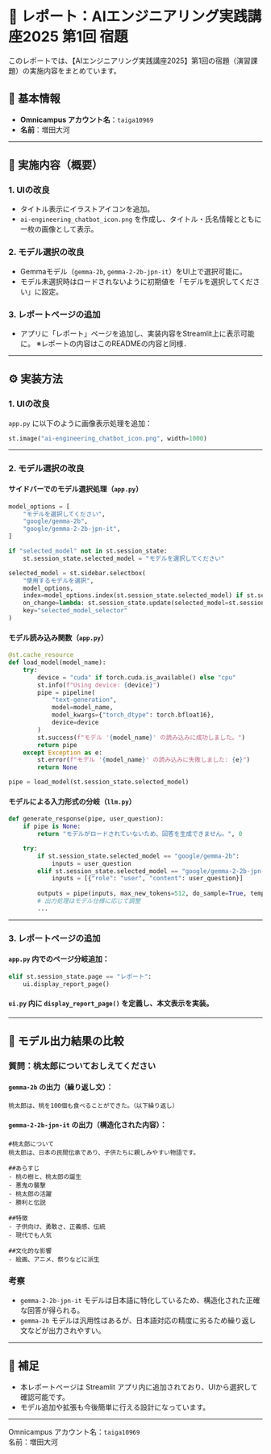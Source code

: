 # 📄 レポート：AIエンジニアリング実践講座2025 第1回 宿題

このレポートでは、【AIエンジニアリング実践講座2025】第1回の宿題（演習課題）の実施内容をまとめています。

## 🙋 基本情報

- **Omnicampus アカウント名**：`taiga10969`  
- **名前**：増田大河

---

## 📌 実施内容（概要）

### 1. UIの改良
- タイトル表示にイラストアイコンを追加。
- `ai-engineering_chatbot_icon.png` を作成し、タイトル・氏名情報とともに一枚の画像として表示。

### 2. モデル選択の改良
- Gemmaモデル（`gemma-2b`, `gemma-2-2b-jpn-it`）をUI上で選択可能に。
- モデル未選択時はロードされないように初期値を「モデルを選択してください」に設定。

### 3. レポートページの追加
- アプリに「レポート」ページを追加し、実装内容をStreamlit上に表示可能に。
  ※レポートの内容はこのREADMEの内容と同様．

---

## ⚙️ 実装方法

### 1. UIの改良
`app.py` に以下のように画像表示処理を追加：

```python
st.image("ai-engineering_chatbot_icon.png", width=1000)
```

---

### 2. モデル選択の改良

#### サイドバーでのモデル選択処理（`app.py`）

```python
model_options = [
    "モデルを選択してください",
    "google/gemma-2b", 
    "google/gemma-2-2b-jpn-it",
]

if "selected_model" not in st.session_state:
    st.session_state.selected_model = "モデルを選択してください"

selected_model = st.sidebar.selectbox(
    "使用するモデルを選択",
    model_options,
    index=model_options.index(st.session_state.selected_model) if st.session_state.selected_model in model_options else 0,
    on_change=lambda: st.session_state.update(selected_model=st.session_state.selected_model_selector),
    key="selected_model_selector"
)
```

#### モデル読み込み関数（`app.py`）

```python
@st.cache_resource
def load_model(model_name):
    try:
        device = "cuda" if torch.cuda.is_available() else "cpu"
        st.info(f"Using device: {device}")
        pipe = pipeline(
            "text-generation",
            model=model_name,
            model_kwargs={"torch_dtype": torch.bfloat16},
            device=device
        )
        st.success(f"モデル '{model_name}' の読み込みに成功しました。")
        return pipe
    except Exception as e:
        st.error(f"モデル '{model_name}' の読み込みに失敗しました: {e}")
        return None

pipe = load_model(st.session_state.selected_model)
```

#### モデルによる入力形式の分岐（`llm.py`）

```python
def generate_response(pipe, user_question):
    if pipe is None:
        return "モデルがロードされていないため、回答を生成できません。", 0

    try:
        if st.session_state.selected_model == "google/gemma-2b":
            inputs = user_question
        elif st.session_state.selected_model == "google/gemma-2-2b-jpn-it":
            inputs = [{"role": "user", "content": user_question}]
        
        outputs = pipe(inputs, max_new_tokens=512, do_sample=True, temperature=0.7, top_p=0.9)
        # 出力処理はモデル仕様に応じて調整
        ...
```

---

### 3. レポートページの追加

#### `app.py` 内でのページ分岐追加：

```python
elif st.session_state.page == "レポート":
    ui.display_report_page()
```

#### `ui.py` 内に `display_report_page()` を定義し、本文表示を実装。

---

## 🤗 モデル出力結果の比較

### 質問：桃太郎についておしえてください

#### `gemma-2b` の出力（繰り返し文）：

```
桃太郎は、桃を100個も食べることができた。（以下繰り返し）
```

#### `gemma-2-2b-jpn-it` の出力（構造化された内容）：

```
#桃太郎について
桃太郎は、日本の民間伝承であり、子供たちに親しみやすい物語です。

##あらすじ
- 桃の樹と、桃太郎の誕生
- 悪鬼の襲撃
- 桃太郎の活躍
- 勝利と伝説

##特徴
- 子供向け、勇敢さ、正義感、伝統
- 現代でも人気

##文化的な影響
- 絵画、アニメ、祭りなどに派生
```

### 考察
- `gemma-2-2b-jpn-it` モデルは日本語に特化しているため、構造化された正確な回答が得られる。
- `gemma-2b` モデルは汎用性はあるが、日本語対応の精度に劣るため繰り返し文などが出力されやすい。

---

## 📎 補足

- 本レポートページは Streamlit アプリ内に追加されており、UIから選択して確認可能です。
- モデル追加や拡張も今後簡単に行える設計になっています。

---

Omnicampus アカウント名：`taiga10969`  
名前：増田大河
